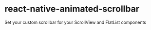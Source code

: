 # react-native-animated-scrollbar
Set your custom scrollbar for your ScrollView and FlatList components
